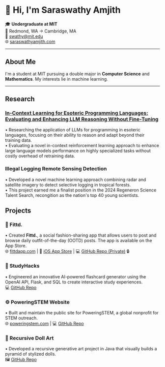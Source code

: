 # 👋 Hi, I'm Saraswathy Amjith

🎓 **Undergraduate at MIT**  
📍 Redmond, WA → Cambridge, MA  
📧 [swathy@mit.edu](mailto:swathy@mit.edu)  
🌐 [saraswathyamjith.com](http://saraswathyamjith.com)

---

## About Me

I'm a student at MIT pursuing a double major in **Computer Science** and **Mathematics**. My interests lie in machine learning. 

---

## Research

### [In-Context Learning for Esoteric Programming Languages: Evaluating and Enhancing LLM Reasoning Without Fine-Tuning](https://github.com/saraswathyamjith/In-Context-Learning-for-Esoteric-Programming-Languages)
• Researching the application of LLMs for programming in esoteric languages, focusing on their ability to reason and adapt beyond their training data. <br>
• Evaluating a novel in-context reinforcement learning approach to enhance large language models performance on highly specialized tasks without costly overhead of retraining data. <br>

### Illegal Logging Remote Sensing Detection
• Developed a novel machine learning approach combining radar and satellite imagery to detect selective logging in tropical forests. <br>
• This project earned me a finalist position in the 2024 Regeneron Science Talent Search, recongition as the nation's top 40 young scientists. 

## Projects

### 👗 Fittd.
• Created **Fittd.**, a social fashion-sharing app that allows users to post and browse daily outfit-of-the-day (OOTD) posts. The app is available on the App Store.  
🌐 [fittdapp.com](http://fittdapp.com) | 📱 [iOS App Store](https://apps.apple.com/us/app/fittd/id6504975404) | 💻 [GitHub Repo (Private)](https://github.com/saraswathyamjith/fittd) 🔒

### 🧠 StudyHacks
• Engineered an innovative AI-powered flashcard generator using the OpenAI API, Flask, and SQL to create interactive study experiences.  
💻 [GitHub Repo](https://github.com/saraswathyamjith/studyhacks)

### ⚙️ PoweringSTEM Website
• Built and maintain the public site for PoweringSTEM, a global nonprofit for STEM outreach.  
🌐 [poweringstem.com](http://poweringstem.com) | 💻 [GitHub Repo](https://github.com/saraswathyamjith/poweringstem-website)

### 🎨 Recursive Doll Art
• Developed a recursive generative art project in Java that visually builds a pyramid of stylized dolls.  
🖼️ [GitHub Repo](https://github.com/saraswathyamjith/recursive-doll-art)

